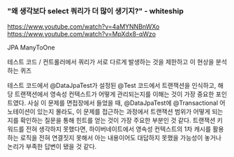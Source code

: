 ### "왜 생각보다 select 쿼리가 더 많이 생기지?" - whiteship

https://www.youtube.com/watch?v=4aMYNNBnWXo
https://www.youtube.com/watch?v=MpXdx8-qWzo

JPA ManyToOne 

테스트 코드 / 컨트롤러에서 쿼리가 서로 다르게 발생하는 것을 제한하고 이 현상을 분석하는 퀴즈 

테스트 코드에서 @DataJpaTest가 설정된 @Test 코드에서 트랜잭션을 인식하고, 해당 트랜잭션에서 영속성 컨텍스트가 어떻게 관리되는지를 이해는 것이 가장 중요한 포인트였다. 
사실 이 문제를 면접장에서 들었을 때, @DataJpaTest에 @Transactional 어노테이션이 있는지 몰라도, 이 문제를 접근하는 과정에서 트랜잭션 범위가 어떻게 되는지를 확인하는 질문을 통해 힌트를 얻는 것이 가장 주요한 부분인 것 같다. 
트랜잭션 키워드를 전혀 생각하지 못했다면, 하이버네이트에서 영속성 컨텍스트의 1차 캐시를 활용하는 로직을 전혀 연결짓지 못해서 아는 내용이어도 대답하지 못했을 가능성이 놓거나 논리가 부족한 답변이 됐을 것 같다. 

